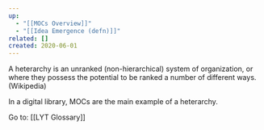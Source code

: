 ```yaml
---
up:
  - "[[MOCs Overview]]"
  - "[[Idea Emergence (defn)]]"
related: []
created: 2020-06-01
---
```

A heterarchy is an unranked (non-hierarchical) system of organization, or where they possess the potential to be ranked a number of different ways. (Wikipedia)

In a digital library, MOCs are the main example of a heterarchy.

Go to: [[LYT Glossary]]